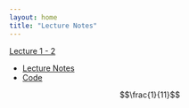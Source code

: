 ```yaml
---
layout: home
title: "Lecture Notes"
---
```


[Lecture 1 - 2](./LectureNotes/Lecture_1-2.pdf)



* [Lecture Notes](./LectureNotes)
* [Code](./code)

$$\frac{1}{11}$$ 